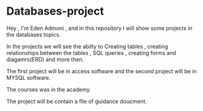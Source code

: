 # Databases-project
Hey , I'm Eden Admoni , and in this repository I will show some projects in the databases topics.

In the projects we will see the abilty to Creating tables , creating relationships between the tables , SQL queries , creating forms and diagamrs(ERD) and more then. 

The first project will be in access software and the second project will be in MYSQL software.

The courses was in the academy.

The project will be contain a file of guidance doucment.
